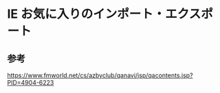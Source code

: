 ﻿# IE お気に入りのインポート・エクスポート

## 参考
https://www.fmworld.net/cs/azbyclub/qanavi/jsp/qacontents.jsp?PID=4904-6223
